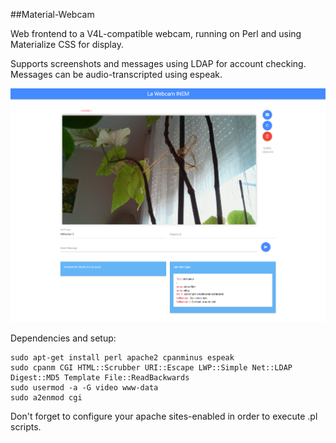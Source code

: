 ##Material-Webcam  

Web frontend to a V4L-compatible webcam, running on Perl and using Materialize CSS for display.  

Supports screenshots and messages using LDAP for account checking.  
Messages can be audio-transcripted using espeak.  

![](https://raw.githubusercontent.com/Difegue/Webcam-Material/master/screenshot.png)  

Dependencies and setup:  
```
sudo apt-get install perl apache2 cpanminus espeak  
sudo cpanm CGI HTML::Scrubber URI::Escape LWP::Simple Net::LDAP Digest::MD5 Template File::ReadBackwards 
sudo usermod -a -G video www-data  
sudo a2enmod cgi  
```

Don't forget to configure your apache sites-enabled in order to execute .pl scripts.
